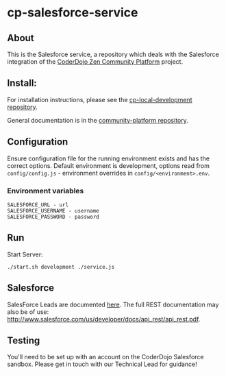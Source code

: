 # cp-salesforce-service

## About
This is the Salesforce service, a repository which deals with the Salesforce integration of the [CoderDojo Zen Community Platform](https://github.com/CoderDojo/community-platform) project.

## Install:
For installation instructions, please see the [cp-local-development repository](https://github.com/CoderDojo/cp-local-development). 

General documentation is in the [community-platform repository](https://github.com/CoderDojo/community-platform).

## Configuration

Ensure configuration file for the running environment exists and has the correct options. Default environment is development, options read from `config/config.js` - environment overrides in `config/<environment>.env`.

### Environment variables

```
SALESFORCE_URL - url
SALESFORCE_USERNAME - username
SALESFORCE_PASSWORD - password
```

## Run

Start Server:

`./start.sh development ./service.js`

## Salesforce

SalesForce Leads are documented [here](https://www.salesforce.com/developer/docs/api/Content/sforce_api_objects_lead.htm). The full REST documentation may also be of use: http://www.salesforce.com/us/developer/docs/api_rest/api_rest.pdf.

## Testing
You'll need to be set up with an account on the CoderDojo Salesforce sandbox. Please get in touch with our Technical Lead for guidance!
